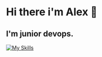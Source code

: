 # Hi there i'm Alex 👋
## I'm junior devops.
[![My Skills](https://skillicons.dev/icons?i=linux,bash,regex,nginx,docker,aws,cloudflare,mongodb,git,github,githubactions,discord)](https://skillicons.dev)
